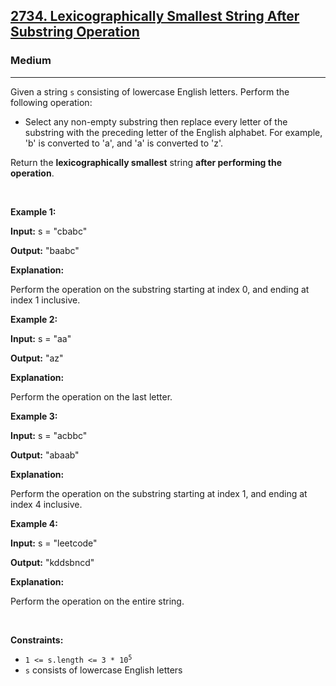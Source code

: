 <h2><a href="https://leetcode.com/problems/lexicographically-smallest-string-after-substring-operation/?envType=company&envId=agoda&favoriteSlug=agoda-six-months">2734. Lexicographically Smallest String After Substring Operation</a></h2><h3>Medium</h3><hr><p>Given a string <code>s</code> consisting of lowercase English letters. Perform the following operation:</p>

<ul>
	<li>Select any non-empty <span data-keyword="substring-nonempty">substring</span> then replace every letter of the substring with the preceding letter of the English alphabet. For example, &#39;b&#39; is converted to &#39;a&#39;, and &#39;a&#39; is converted to &#39;z&#39;.</li>
</ul>

<p>Return the <span data-keyword="lexicographically-smaller-string"><strong>lexicographically smallest</strong></span> string <strong>after performing the operation</strong>.</p>

<p>&nbsp;</p>
<p><strong class="example">Example 1:</strong></p>

<div class="example-block">
<p><strong>Input:</strong> <span class="example-io">s = &quot;cbabc&quot;</span></p>

<p><strong>Output:</strong> <span class="example-io">&quot;baabc&quot;</span></p>

<p><strong>Explanation:</strong></p>

<p>Perform the operation on the substring starting at index 0, and ending at index 1 inclusive.</p>
</div>

<p><strong class="example">Example 2:</strong></p>

<div class="example-block">
<p><strong>Input:</strong> <span class="example-io">s = &quot;aa&quot;</span></p>

<p><strong>Output:</strong> <span class="example-io">&quot;az&quot;</span></p>

<p><strong>Explanation:</strong></p>

<p>Perform the operation on the last letter.</p>
</div>

<p><strong class="example">Example 3:</strong></p>

<div class="example-block">
<p><strong>Input:</strong> <span class="example-io">s = &quot;acbbc&quot;</span></p>

<p><strong>Output:</strong> <span class="example-io">&quot;abaab&quot;</span></p>

<p><strong>Explanation:</strong></p>

<p>Perform the operation on the substring starting at index 1, and ending at index 4 inclusive.</p>
</div>

<p><strong class="example">Example 4:</strong></p>

<div class="example-block">
<p><strong>Input:</strong> <span class="example-io">s = &quot;leetcode&quot;</span></p>

<p><strong>Output:</strong> <span class="example-io">&quot;kddsbncd&quot;</span></p>

<p><strong>Explanation:</strong></p>

<p>Perform the operation on the entire string.</p>
</div>

<p>&nbsp;</p>
<p><strong>Constraints:</strong></p>

<ul>
	<li><code>1 &lt;= s.length &lt;= 3 * 10<sup>5</sup></code></li>
	<li><code>s</code> consists of lowercase English letters</li>
</ul>
